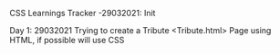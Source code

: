 CSS Learnings Tracker
    -29032021: Init

Day 1: 29032021
Trying to create a Tribute <Tribute.html> Page using HTML, if possible will use CSS